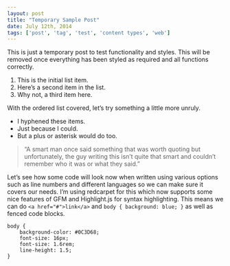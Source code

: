 ```yaml
---
layout: post
title: "Temporary Sample Post"
date: July 12th, 2014
tags: ['post', 'tag', 'test', 'content types', 'web']
---
```


This is just a temporary post to test functionality and styles. This will be removed once everything has been styled as required and all functions correctly.

1. This is the initial list item.
2. Here’s a second item in the list.
3. Why not, a third item here.

With the ordered list covered, let’s try something a little more unruly.

- I hyphened these items.
- Just because I could.
- But a plus or asterisk would do too.

> “A smart man once said something that was worth quoting
> but unfortunately, the guy writing this isn’t quite that smart
> and couldn’t remember who it was or what they said.”

Let’s see how some code will look now when written using various options such as line numbers and different languages so we can make sure it covers our needs. I’m using redcarpet for this which now supports some nice features of GFM and Highlight.js for syntax highlighting. This means we can do `<a href="#">link</a>` and `body { background: blue; }` as well as fenced code blocks.

```
body {
    background-color: #0C3D68;
    font-size: 16px;
    font-size: 1.6rem;
    line-height: 1.5;
}
```